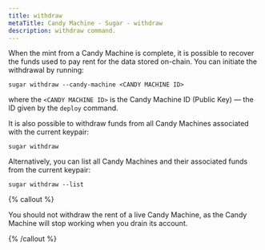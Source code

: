 ```yaml
---
title: withdraw
metaTitle: Candy Machine - Sugar - withdraw
description: withdraw command.
---
```


When the mint from a Candy Machine is complete, it is possible to recover the funds used to pay rent for the data stored on-chain. You can initiate the withdrawal by running:

```
sugar withdraw --candy-machine <CANDY MACHINE ID>
```

where the `<CANDY MACHINE ID>` is the Candy Machine ID (Public Key) — the ID given by the `deploy` command. 

It is also possible to withdraw funds from all Candy Machines associated with the current keypair:

```
sugar withdraw
```

Alternatively, you can list all Candy Machines and their associated funds from the current keypair:

```
sugar withdraw --list
```

{% callout %}

You should not withdraw the rent of a live Candy Machine, as the Candy Machine will stop working when you drain its account.

{% /callout %}
